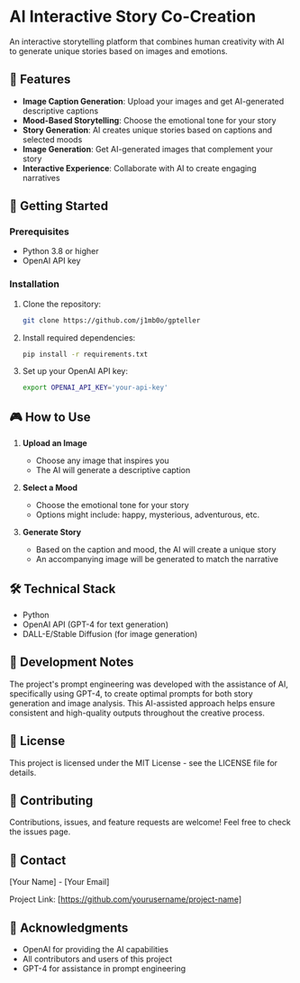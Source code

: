 # AI Interactive Story Co-Creation

An interactive storytelling platform that combines human creativity with AI to generate unique stories based on images and emotions.

## 🌟 Features

- **Image Caption Generation**: Upload your images and get AI-generated descriptive captions
- **Mood-Based Storytelling**: Choose the emotional tone for your story
- **Story Generation**: AI creates unique stories based on captions and selected moods
- **Image Generation**: Get AI-generated images that complement your story
- **Interactive Experience**: Collaborate with AI to create engaging narratives

## 🚀 Getting Started

### Prerequisites

- Python 3.8 or higher
- OpenAI API key

### Installation

1. Clone the repository:
   ```bash
   git clone https://github.com/j1mb0o/gpteller
   ```

2. Install required dependencies:
   ```bash
   pip install -r requirements.txt
   ```

3. Set up your OpenAI API key:
   ```bash
   export OPENAI_API_KEY='your-api-key'
   ```

## 🎮 How to Use

1. **Upload an Image**
   - Choose any image that inspires you
   - The AI will generate a descriptive caption

2. **Select a Mood**
   - Choose the emotional tone for your story
   - Options might include: happy, mysterious, adventurous, etc.

3. **Generate Story**
   - Based on the caption and mood, the AI will create a unique story
   - An accompanying image will be generated to match the narrative

## 🛠️ Technical Stack

- Python
- OpenAI API (GPT-4 for text generation)
- DALL-E/Stable Diffusion (for image generation)

## 📝 Development Notes

The project's prompt engineering was developed with the assistance of AI, specifically using GPT-4, to create optimal prompts for both story generation and image analysis. This AI-assisted approach helps ensure consistent and high-quality outputs throughout the creative process.

## 📝 License

This project is licensed under the MIT License - see the LICENSE file for details.

## 🤝 Contributing

Contributions, issues, and feature requests are welcome! Feel free to check the issues page.

## 📧 Contact

[Your Name] - [Your Email]

Project Link: [https://github.com/yourusername/project-name]

## 🙏 Acknowledgments

- OpenAI for providing the AI capabilities
- All contributors and users of this project
- GPT-4 for assistance in prompt engineering
